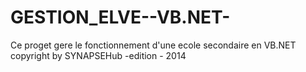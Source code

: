 GESTION_ELVE--VB.NET-
=====================

Ce proget gere le fonctionnement d'une ecole secondaire en VB.NET
copyright by SYNAPSEHub -edition - 2014
